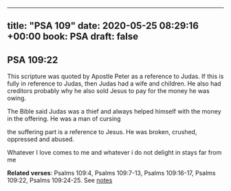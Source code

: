 
---
title: "PSA 109"
date: 2020-05-25 08:29:16 +00:00
book: PSA
draft: false
---

## PSA 109:22

This scripture was quoted by Apostle Peter as a reference to Judas. If this is fully in reference to Judas, then Judas had a wife and children. He also had creditors probably why he also sold Jesus to pay for the money he was owing.

The Bible said Judas was a thief and always helped himself with the money in the offering. He was a man of cursing

the suffering part is a reference to Jesus. He was broken, crushed, oppressed and abused.

Whatever I love comes to me and whatever i do not delight in stays far from me

**Related verses**: Psalms 109:4, Psalms 109:7-13, Psalms 109:16-17, Psalms 109:22, Psalms 109:24-25. See [notes](https://my.bible.com/notes/3437142841284616937)

